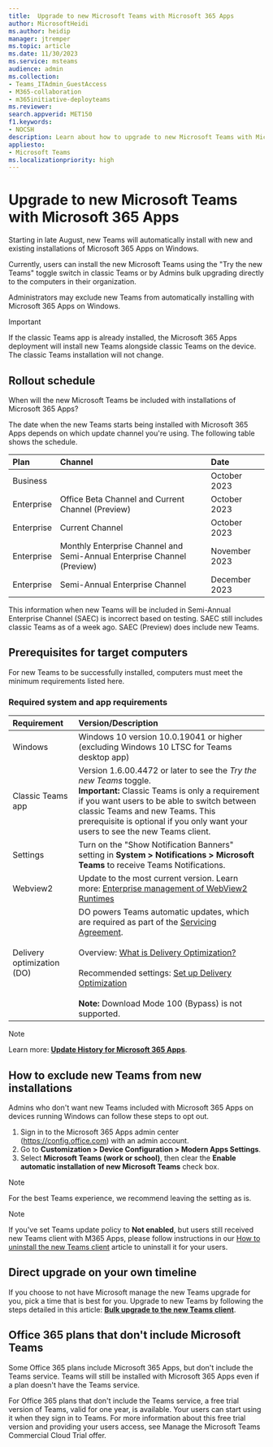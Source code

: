 ```yaml
---
title:  Upgrade to new Microsoft Teams with Microsoft 365 Apps
author: MicrosoftHeidi
ms.author: heidip
manager: jtremper
ms.topic: article
ms.date: 11/30/2023
ms.service: msteams
audience: admin
ms.collection: 
- Teams_ITAdmin_GuestAccess
- M365-collaboration
- m365initiative-deployteams
ms.reviewer: 
search.appverid: MET150
f1.keywords:
- NOCSH
description: Learn about how to upgrade to new Microsoft Teams with Microsoft 365 Apps.
appliesto: 
- Microsoft Teams
ms.localizationpriority: high
---
```

# Upgrade to new Microsoft Teams with Microsoft 365 Apps

Starting in late August, new Teams will automatically install with new and existing installations of Microsoft 365 Apps on Windows.

Currently, users can install the new Microsoft Teams using the "Try the new Teams" toggle switch in classic Teams or by Admins bulk upgrading directly to the computers in their organization.

Administrators may exclude new Teams from automatically installing with Microsoft 365 Apps on Windows.

>[!Important]
>If the classic Teams app is already installed, the Microsoft 365 Apps deployment will install new Teams alongside classic Teams on the device. The classic Teams installation will not change.

## Rollout schedule

When will the new Microsoft Teams be included with installations of Microsoft 365 Apps?

The date when the new Teams starts being installed with Microsoft 365 Apps depends on which update channel you're using. The following table shows the schedule.

|Plan|Channel|Date|
|:-----|:-----|:-----|
|Business||October 2023|
|Enterprise|Office Beta Channel and Current Channel (Preview)|October 2023|
|Enterprise|Current Channel|October 2023|
|Enterprise|Monthly Enterprise Channel and Semi-Annual Enterprise Channel (Preview)|November 2023|
|Enterprise|Semi-Annual Enterprise Channel|December 2023|

This information when new Teams will be included in Semi-Annual Enterprise Channel (SAEC) is incorrect based on testing.
SAEC still includes classic Teams as of a week ago. SAEC (Preview) does include new Teams.

## Prerequisites for target computers

For new Teams to be successfully installed, computers must meet the minimum requirements listed here.

### Required system and app requirements

|Requirement|Version/Description|
|:-----|:-----|
|Windows| Windows 10 version 10.0.19041 or higher (excluding Windows 10 LTSC for Teams desktop app)|
|Classic Teams app|Version 1.6.00.4472 or later to see the *Try the new Teams* toggle.</br>**Important:** Classic Teams is only a requirement if you want users to be able to switch between classic Teams and new Teams. This prerequisite is optional if you only want your users to see the new Teams client.|
|Settings|Turn on the "Show Notification Banners" setting in **System > Notifications > Microsoft Teams** to receive Teams Notifications.|
|Webview2|Update to the most current version. Learn more: [Enterprise management of WebView2 Runtimes](/microsoft-edge/webview2/concepts/enterprise)|
|Delivery optimization (DO)|DO powers Teams automatic updates, which are required as part of the [Servicing Agreement](/microsoftteams/new-teams-automatic-upgrade-announced#servicing-agreement).</br></br>Overview: [What is Delivery Optimization?](/windows/deployment/do/waas-delivery-optimization)</br></br>Recommended settings: [Set up Delivery Optimization](/windows/deployment/do/waas-delivery-optimization-setup#recommended-delivery-optimization-settings)<br></br>**Note:** Download Mode 100 (Bypass) is not supported.|

>[!Note]
>Learn more: [**Update History for Microsoft 365 Apps**](/officeupdates/update-history-microsoft365-apps-by-date#supported-versions).

## How to exclude new Teams from new installations

Admins who don't want new Teams included with Microsoft 365 Apps on devices running Windows can follow these steps to opt out.

1. Sign in to the Microsoft 365 Apps admin center (https://config.office.com) with an admin account.
2. Go to **Customization > Device Configuration > Modern Apps Settings**.
3. Select **Microsoft Teams (work or school)**,  then clear the **Enable automatic installation of new Microsoft Teams** check box.

>[!Note]
>For the best Teams experience, we recommend leaving the setting as is.

> [!NOTE]
> If you've set Teams update policy to **Not enabled**, but users still received new Teams client with M365 Apps, please follow instructions in our [How to uninstall the new Teams client](new-teams-deploy-using-policies.md#how-to-uninstall-the-new-teams-client) article to uninstall it for your users.

## Direct upgrade on your own timeline

If you choose to not have Microsoft manage the new Teams upgrade for you, pick a time that is best for you. Upgrade to new Teams by following the steps detailed in this article: [**Bulk upgrade to the new Teams client**](new-teams-bulk-install-client.md).

## Office 365 plans that don't include Microsoft Teams

Some Office 365 plans include Microsoft 365 Apps, but don't include the Teams service. Teams will still be installed with Microsoft 365 Apps even if a plan doesn't have the Teams service.

For Office 365 plans that don't include the Teams service, a free trial version of Teams, valid for one year, is available. Your users can start using it when they sign in to Teams. For more information about this free trial version and providing your users access, see Manage the Microsoft Teams Commercial Cloud Trial offer.
